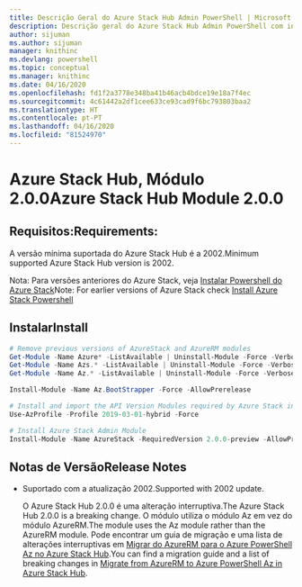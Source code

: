 ```yaml
---
title: Descrição Geral do Azure Stack Hub Admin PowerShell | Microsoft Docs
description: Descrição geral do Azure Stack Hub Admin PowerShell com instruções de instalação e configuração.
author: sijuman
ms.author: sijuman
manager: knithinc
ms.devlang: powershell
ms.topic: conceptual
ms.manager: knithinc
ms.date: 04/16/2020
ms.openlocfilehash: fd1f2a3778e348ba41b46acb4bdce19e18a7f4ec
ms.sourcegitcommit: 4c61442a2df1cee633ce93cad9f6bc793803baa2
ms.translationtype: HT
ms.contentlocale: pt-PT
ms.lasthandoff: 04/16/2020
ms.locfileid: "81524970"
---
```

# <a name="azure-stack-hub-module-200"></a><span data-ttu-id="eb532-103">Azure Stack Hub, Módulo 2.0.0</span><span class="sxs-lookup"><span data-stu-id="eb532-103">Azure Stack Hub Module 2.0.0</span></span>

## <a name="requirements"></a><span data-ttu-id="eb532-104">Requisitos:</span><span class="sxs-lookup"><span data-stu-id="eb532-104">Requirements:</span></span>

<span data-ttu-id="eb532-105">A versão mínima suportada do Azure Stack Hub é a 2002.</span><span class="sxs-lookup"><span data-stu-id="eb532-105">Minimum supported Azure Stack Hub version is 2002.</span></span>

<span data-ttu-id="eb532-106">Nota: Para versões anteriores do Azure Stack, veja [Instalar Powershell do Azure Stack](https://docs.microsoft.com/azure/azure-stack/azure-stack-powershell-install#install-azure-stack-powershell)</span><span class="sxs-lookup"><span data-stu-id="eb532-106">Note: For earlier versions of Azure Stack check [Install Azure Stack Powershell](https://docs.microsoft.com/azure/azure-stack/azure-stack-powershell-install#install-azure-stack-powershell)</span></span>

## <a name="install"></a><span data-ttu-id="eb532-107">Instalar</span><span class="sxs-lookup"><span data-stu-id="eb532-107">Install</span></span>

```powershell
# Remove previous versions of AzureStack and AzureRM modules
Get-Module -Name Azure* -ListAvailable | Uninstall-Module -Force -Verbose -ErrorAction Continue
Get-Module -Name Azs.* -ListAvailable | Uninstall-Module -Force -Verbose -ErrorAction Continue
Get-Module -Name Az.* -ListAvailable | Uninstall-Module -Force -Verbose -ErrorAction Continue

Install-Module -Name Az.BootStrapper -Force -AllowPrerelease

# Install and import the API Version Modules required by Azure Stack into the current PowerShell session.
Use-AzProfile -Profile 2019-03-01-hybrid -Force

# Install Azure Stack Admin Module
Install-Module -Name AzureStack -RequiredVersion 2.0.0-preview -AllowPrerelease
```


## <a name="release-notes"></a><span data-ttu-id="eb532-108">Notas de Versão</span><span class="sxs-lookup"><span data-stu-id="eb532-108">Release Notes</span></span>

* <span data-ttu-id="eb532-109">Suportado com a atualização 2002.</span><span class="sxs-lookup"><span data-stu-id="eb532-109">Supported with 2002 update.</span></span>  

  <span data-ttu-id="eb532-110">O Azure Stack Hub 2.0.0 é uma alteração interruptiva.</span><span class="sxs-lookup"><span data-stu-id="eb532-110">The Azure Stack Hub 2.0.0 is a breaking change.</span></span> <span data-ttu-id="eb532-111">O módulo utiliza o módulo Az em vez do módulo AzureRM.</span><span class="sxs-lookup"><span data-stu-id="eb532-111">The module uses the Az module rather than the AzureRM module.</span></span> <span data-ttu-id="eb532-112">Pode encontrar um guia de migração e uma lista de alterações interruptivas em [Migrar do AzureRM para o Azure PowerShell Az no Azure Stack Hub](https://aka.ms/AA7qsji).</span><span class="sxs-lookup"><span data-stu-id="eb532-112">You can find a migration guide and a list of breaking changes in [Migrate from AzureRM to Azure PowerShell Az in Azure Stack Hub](https://aka.ms/AA7qsji).</span></span>
